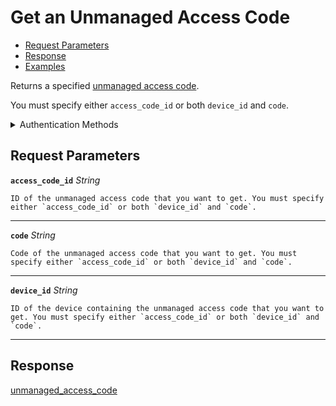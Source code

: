 # Get an Unmanaged Access Code

- [Request Parameters](./#request-parameters)
- [Response](./#response)
- [Examples](./#examples)

Returns a specified [unmanaged access code](https://docs.seam.co/latest/capability-guides/smart-locks/access-codes/migrating-existing-access-codes).

You must specify either `access_code_id` or both `device_id` and `code`.


<details>

<summary>Authentication Methods</summary>

- API key
- Client session token
- Personal access token
  <br>Must also include the `seam-workspace` header in the request.

To learn more, see [Authentication](https://docs.seam.co/latest/api/authentication).
</details>

## Request Parameters

**`access_code_id`** *String*

````
ID of the unmanaged access code that you want to get. You must specify either `access_code_id` or both `device_id` and `code`.
````

---

**`code`** *String*

````
Code of the unmanaged access code that you want to get. You must specify either `access_code_id` or both `device_id` and `code`.
````

---

**`device_id`** *String*

````
ID of the device containing the unmanaged access code that you want to get. You must specify either `access_code_id` or both `device_id` and `code`.
````

---


## Response

[unmanaged\_access\_code](./)

